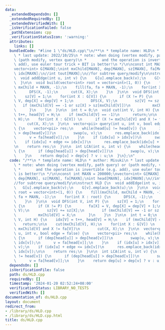 ```yaml
---
data:
  _extendedDependsOn: []
  _extendedRequiredBy: []
  _extendedVerifiedWith: []
  _isVerificationFailed: false
  _pathExtension: cpp
  _verificationStatusIcon: ':warning:'
  attributes:
    links: []
  bundledCode: "#line 1 \"ds/HLD.cpp\"\n/**\n * template name: HLD\n * author: Misuki\n\
    \ * last update: 2022/10/25\n * note: when doing (vertex modify, path query) or\
    \ (path modify, vertex query)\n *       and the operation is invertible (e.g.\
    \ add), use euler tour trick + BIT is better!\n */\n\nconst int MAXN = 200000;\n\
    vector<int> G[MAXN];\nint mxChild[MAXN], dep[MAXN], sz[MAXN], fa[MAXN];\nint head[MAXN],\
    \ idx[MAXN];\n//int tout[MAXN];\n//for subtree query/modify\n\nstruct HLD {\n\
    \  void addEdge(int u, int v) {\n    G[u].emplace_back(v);\n    G[v].emplace_back(u);\n\
    \  }\n\n  void build(vector<int> root = vector<int>(1, 0)) {\n    fill(mxChild,\
    \ mxChild + MAXN, -1);\n    fill(fa, fa + MAXN, -1);\n    for(int X : root) {\n\
    \      DFS(X, -1);\n      cut(X, X);\n    }\n  }\n\n  void DFS(int V, int P) {\n\
    \    sz[V] = 1;\n    for(int X : G[V]) {\n      if (X != P) {\n        fa[X] =\
    \ V, dep[X] = dep[V] + 1;\n        DFS(X, V);\n        sz[V] += sz[X];\n     \
    \   if (mxChild[V] == -1 or sz[X] > sz[mxChild[V]])\n          mxChild[V] = X;\n\
    \      }\n    }\n  }\n\n  int t = 0;\n  void cut(int V, int H) {\n    idx[V] =\
    \ t++, head[V] = H;\n    if (mxChild[V] == -1)\n      return;\n\n    cut(mxChild[V],\
    \ H);\n    for(int X : G[V]) \n      if (X != mxChild[V] and X != fa[V])\n   \
    \     cut(X, X);\n  }\n\n  vector<pii> query(int u, int v, bool edge = false)\
    \ {\n    vector<pii> res;\n    while(head[u] != head[v]) {\n      if (dep[head[u]]\
    \ > dep[head[v]])\n        swap(u, v);\n      res.emplace_back(idx[head[v]], idx[v]);\n\
    \      v = fa[head[v]];\n    }\n    if (idx[u] > idx[v])\n      swap(u, v);\n\
    \    if (idx[u] + edge <= idx[v])\n      res.emplace_back(idx[u] + edge, idx[v]);\n\
    \n    return res;\n  }\n\n  int LCA(int u, int v) {\n    while(head[u] != head[v])\
    \ {\n      if (dep[head[u]] > dep[head[v]])\n        swap(u, v);\n      v = fa[head[v]];\n\
    \    }\n    return dep[u] > dep[v] ? v : u;\n  }\n};\n"
  code: "/**\n * template name: HLD\n * author: Misuki\n * last update: 2022/10/25\n\
    \ * note: when doing (vertex modify, path query) or (path modify, vertex query)\n\
    \ *       and the operation is invertible (e.g. add), use euler tour trick + BIT\
    \ is better!\n */\n\nconst int MAXN = 200000;\nvector<int> G[MAXN];\nint mxChild[MAXN],\
    \ dep[MAXN], sz[MAXN], fa[MAXN];\nint head[MAXN], idx[MAXN];\n//int tout[MAXN];\n\
    //for subtree query/modify\n\nstruct HLD {\n  void addEdge(int u, int v) {\n \
    \   G[u].emplace_back(v);\n    G[v].emplace_back(u);\n  }\n\n  void build(vector<int>\
    \ root = vector<int>(1, 0)) {\n    fill(mxChild, mxChild + MAXN, -1);\n    fill(fa,\
    \ fa + MAXN, -1);\n    for(int X : root) {\n      DFS(X, -1);\n      cut(X, X);\n\
    \    }\n  }\n\n  void DFS(int V, int P) {\n    sz[V] = 1;\n    for(int X : G[V])\
    \ {\n      if (X != P) {\n        fa[X] = V, dep[X] = dep[V] + 1;\n        DFS(X,\
    \ V);\n        sz[V] += sz[X];\n        if (mxChild[V] == -1 or sz[X] > sz[mxChild[V]])\n\
    \          mxChild[V] = X;\n      }\n    }\n  }\n\n  int t = 0;\n  void cut(int\
    \ V, int H) {\n    idx[V] = t++, head[V] = H;\n    if (mxChild[V] == -1)\n   \
    \   return;\n\n    cut(mxChild[V], H);\n    for(int X : G[V]) \n      if (X !=\
    \ mxChild[V] and X != fa[V])\n        cut(X, X);\n  }\n\n  vector<pii> query(int\
    \ u, int v, bool edge = false) {\n    vector<pii> res;\n    while(head[u] != head[v])\
    \ {\n      if (dep[head[u]] > dep[head[v]])\n        swap(u, v);\n      res.emplace_back(idx[head[v]],\
    \ idx[v]);\n      v = fa[head[v]];\n    }\n    if (idx[u] > idx[v])\n      swap(u,\
    \ v);\n    if (idx[u] + edge <= idx[v])\n      res.emplace_back(idx[u] + edge,\
    \ idx[v]);\n\n    return res;\n  }\n\n  int LCA(int u, int v) {\n    while(head[u]\
    \ != head[v]) {\n      if (dep[head[u]] > dep[head[v]])\n        swap(u, v);\n\
    \      v = fa[head[v]];\n    }\n    return dep[u] > dep[v] ? v : u;\n  }\n};\n"
  dependsOn: []
  isVerificationFile: false
  path: ds/HLD.cpp
  requiredBy: []
  timestamp: '2024-01-20 02:52:24+08:00'
  verificationStatus: LIBRARY_NO_TESTS
  verifiedWith: []
documentation_of: ds/HLD.cpp
layout: document
redirect_from:
- /library/ds/HLD.cpp
- /library/ds/HLD.cpp.html
title: ds/HLD.cpp
---
```


